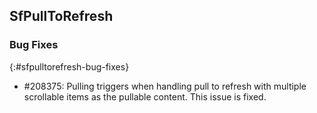 ## SfPullToRefresh

### Bug Fixes
{:#sfpulltorefresh-bug-fixes}

* \#208375: Pulling triggers when handling pull to refresh with multiple scrollable items as the pullable content. This issue is fixed.
